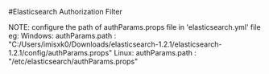 #Elasticsearch Authorization Filter

NOTE: configure the path of authParams.props file in 'elasticsearch.yml' file
eg:
Windows:
authParams.path : "C:/Users/imisxk0/Downloads/elasticsearch-1.2.1/elasticsearch-1.2.1/config/authParams.props"
Linux:
authParams.path : "/etc/elasticsearch/authParams.props"